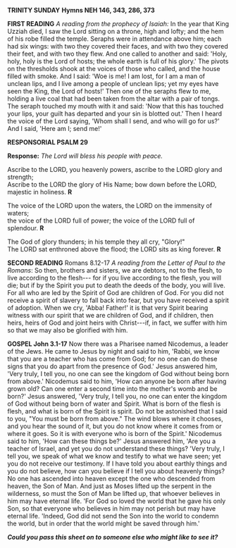 **TRINITY SUNDAY** **Hymns NEH 146, 343, 286, 373**

**FIRST READING** *A reading from the prophecy of Isaiah:* In the year
that King Uzziah died, I saw the Lord sitting on a throne, high and
lofty; and the hem of his robe filled the temple. Seraphs were in
attendance above him; each had six wings: with two they covered their
faces, and with two they covered their feet, and with two they flew. And
one called to another and said: 'Holy, holy, holy is the Lord of hosts;
the whole earth is full of his glory.' The pivots on the thresholds
shook at the voices of those who called, and the house filled with
smoke. And I said: 'Woe is me! I am lost, for I am a man of unclean
lips, and I live among a people of unclean lips; yet my eyes have seen
the King, the Lord of hosts!' Then one of the seraphs flew to me,
holding a live coal that had been taken from the altar with a pair of
tongs. The seraph touched my mouth with it and said: 'Now that this has
touched your lips, your guilt has departed and your sin is blotted out.'
Then I heard the voice of the Lord saying, 'Whom shall I send, and who
will go for us?' And I said, 'Here am I; send me!'

**RESPONSORIAL PSALM 29**

**Response:** *The Lord will bless his people with peace.*

Ascribe to the LORD, you heavenly powers, ascribe to the LORD glory and  
strength;  
Ascribe to the LORD the glory of His Name; bow down before the LORD,  
majestic in holiness. **R**

The voice of the LORD upon the waters, the LORD on the immensity of  
waters;  
the voice of the LORD full of power; the voice of the LORD full of  
splendour. **R**

The God of glory thunders; in his temple they all cry, "Glory!"  
The LORD sat enthroned above the flood; the LORD sits as king forever. **R**

**SECOND READING** Romans 8.12-17 *A reading from the Letter of Paul to
the Romans*: So then, brothers and sisters, we are debtors, not to the
flesh, to live according to the flesh--- for if you live according to
the flesh, you will die; but if by the Spirit you put to death the deeds
of the body, you will live. For all who are led by the Spirit of God are
children of God. For you did not receive a spirit of slavery to fall
back into fear, but you have received a spirit of adoption. When we cry,
'Abba! Father!' it is that very Spirit bearing witness with our spirit
that we are children of God, and if children, then heirs, heirs of God
and joint heirs with Christ---if, in fact, we suffer with him so that we
may also be glorified with him.

**GOSPEL John 3.1-17** Now there was a Pharisee named Nicodemus, a
leader of the Jews. He came to Jesus by night and said to him, 'Rabbi,
we know that you are a teacher who has come from God; for no one can do
these signs that you do apart from the presence of God.' Jesus answered
him, 'Very truly, I tell you, no one can see the kingdom of God without
being born from above.' Nicodemus said to him, 'How can anyone be born
after having grown old? Can one enter a second time into the mother's
womb and be born?' Jesus answered, 'Very truly, I tell you, no one can
enter the kingdom of God without being born of water and Spirit. What is
born of the flesh is flesh, and what is born of the Spirit is spirit. Do
not be astonished that I said to you, "You must be born from above." The
wind blows where it chooses, and you hear the sound of it, but you do
not know where it comes from or where it goes. So it is with everyone
who is born of the Spirit.' Nicodemus said to him, 'How can these things
be?' Jesus answered him, 'Are you a teacher of Israel, and yet you do
not understand these things? 'Very truly, I tell you, we speak of what
we know and testify to what we have seen; yet you do not receive our
testimony. If I have told you about earthly things and you do not
believe, how can you believe if I tell you about heavenly things? No one
has ascended into heaven except the one who descended from heaven, the
Son of Man. And just as Moses lifted up the serpent in the wilderness,
so must the Son of Man be lifted up, that whoever believes in him may
have eternal life. 'For God so loved the world that he gave his only
Son, so that everyone who believes in him may not perish but may have
eternal life. 'Indeed, God did not send the Son into the world to
condemn the world, but in order that the world might be saved through
him.\'

***Could you pass this sheet on to someone else who might like to see
it?***

